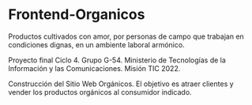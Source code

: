 # Frontend-Organicos
Productos cultivados con amor, por personas de campo que trabajan en condiciones dignas, en un ambiente laboral armónico.


Proyecto final Ciclo 4. Grupo G-54.    Ministerio de Tecnologías de la Información y las Comunicaciones.  Misión TIC 2022.

Construcción del Sitio Web Orgánicos. El objetivo es atraer clientes y vender los productos orgánicos al consumidor indicado.
